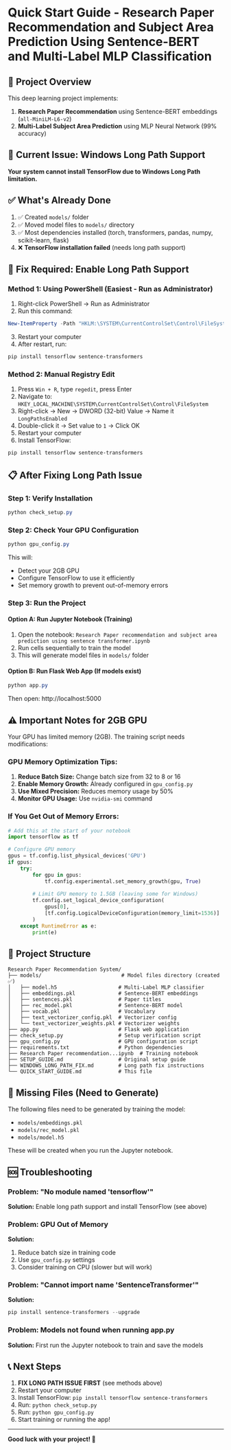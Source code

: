 # Quick Start Guide - Research Paper Recommendation and Subject Area Prediction Using Sentence-BERT and Multi-Label MLP Classification

## 🎯 Project Overview

This deep learning project implements:
1. **Research Paper Recommendation** using Sentence-BERT embeddings (`all-MiniLM-L6-v2`)
2. **Multi-Label Subject Area Prediction** using MLP Neural Network (99% accuracy)

## 🚨 Current Issue: Windows Long Path Support

**Your system cannot install TensorFlow due to Windows Long Path limitation.**

## ✅ What's Already Done

1. ✅ Created `models/` folder
2. ✅ Moved model files to `models/` directory
3. ✅ Most dependencies installed (torch, transformers, pandas, numpy, scikit-learn, flask)
4. ❌ **TensorFlow installation failed** (needs long path support)

## 🔧 Fix Required: Enable Long Path Support

### Method 1: Using PowerShell (Easiest - Run as Administrator)

1. Right-click PowerShell → Run as Administrator
2. Run this command:
```powershell
New-ItemProperty -Path "HKLM:\SYSTEM\CurrentControlSet\Control\FileSystem" -Name "LongPathsEnabled" -Value 1 -PropertyType DWORD -Force
```
3. Restart your computer
4. After restart, run:
```powershell
pip install tensorflow sentence-transformers
```

### Method 2: Manual Registry Edit

1. Press `Win + R`, type `regedit`, press Enter
2. Navigate to: `HKEY_LOCAL_MACHINE\SYSTEM\CurrentControlSet\Control\FileSystem`
3. Right-click → New → DWORD (32-bit) Value → Name it `LongPathsEnabled`
4. Double-click it → Set value to `1` → Click OK
5. Restart your computer
6. Install TensorFlow:
```powershell
pip install tensorflow sentence-transformers
```

## 📋 After Fixing Long Path Issue

### Step 1: Verify Installation
```powershell
python check_setup.py
```

### Step 2: Check Your GPU Configuration
```powershell
python gpu_config.py
```

This will:
- Detect your 2GB GPU
- Configure TensorFlow to use it efficiently
- Set memory growth to prevent out-of-memory errors

### Step 3: Run the Project

#### Option A: Run Jupyter Notebook (Training)
1. Open the notebook: `Research Paper recommendation and subject area prediction using sentence transformer.ipynb`
2. Run cells sequentially to train the model
3. This will generate model files in `models/` folder

#### Option B: Run Flask Web App (If models exist)
```powershell
python app.py
```
Then open: http://localhost:5000

## ⚠️ Important Notes for 2GB GPU

Your GPU has limited memory (2GB). The training script needs modifications:

### GPU Memory Optimization Tips:

1. **Reduce Batch Size:** Change batch size from 32 to 8 or 16
2. **Enable Memory Growth:** Already configured in `gpu_config.py`
3. **Use Mixed Precision:** Reduces memory usage by 50%
4. **Monitor GPU Usage:** Use `nvidia-smi` command

### If You Get Out of Memory Errors:

```python
# Add this at the start of your notebook
import tensorflow as tf

# Configure GPU memory
gpus = tf.config.list_physical_devices('GPU')
if gpus:
    try:
        for gpu in gpus:
            tf.config.experimental.set_memory_growth(gpu, True)
            
        # Limit GPU memory to 1.5GB (leaving some for Windows)
        tf.config.set_logical_device_configuration(
            gpus[0],
            [tf.config.LogicalDeviceConfiguration(memory_limit=1536)]
        )
    except RuntimeError as e:
        print(e)
```

## 📁 Project Structure

```
Research Paper Recommendation System/
├── models/                          # Model files directory (created ✅)
│   ├── model.h5                    # Multi-Label MLP classifier
│   ├── embeddings.pkl              # Sentence-BERT embeddings
│   ├── sentences.pkl               # Paper titles
│   ├── rec_model.pkl               # Sentence-BERT model
│   ├── vocab.pkl                   # Vocabulary
│   ├── text_vectorizer_config.pkl  # Vectorizer config
│   └── text_vectorizer_weights.pkl # Vectorizer weights
├── app.py                          # Flask web application
├── check_setup.py                  # Setup verification script
├── gpu_config.py                   # GPU configuration script
├── requirements.txt                # Python dependencies
├── Research Paper recommendation...ipynb  # Training notebook
├── SETUP_GUIDE.md                  # Original setup guide
├── WINDOWS_LONG_PATH_FIX.md        # Long path fix instructions
└── QUICK_START_GUIDE.md            # This file
```

## 🎯 Missing Files (Need to Generate)

The following files need to be generated by training the model:
- `models/embeddings.pkl`
- `models/rec_model.pkl`
- `models/model.h5`

These will be created when you run the Jupyter notebook.

## 🆘 Troubleshooting

### Problem: "No module named 'tensorflow'"
**Solution:** Enable long path support and install TensorFlow (see above)

### Problem: GPU Out of Memory
**Solution:** 
1. Reduce batch size in training code
2. Use `gpu_config.py` settings
3. Consider training on CPU (slower but will work)

### Problem: "Cannot import name 'SentenceTransformer'"
**Solution:** 
```powershell
pip install sentence-transformers --upgrade
```

### Problem: Models not found when running app.py
**Solution:** First run the Jupyter notebook to train and save the models

## 📞 Next Steps

1. **FIX LONG PATH ISSUE FIRST** (see methods above)
2. Restart your computer
3. Install TensorFlow: `pip install tensorflow sentence-transformers`
4. Run: `python check_setup.py`
5. Run: `python gpu_config.py`
6. Start training or running the app!

---

**Good luck with your project! 🚀**
